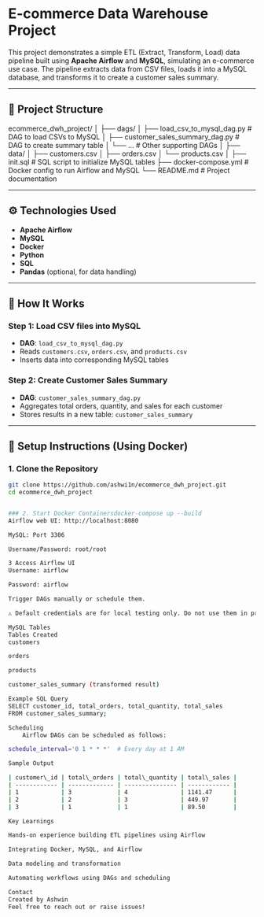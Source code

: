 # E-commerce Data Warehouse Project

This project demonstrates a simple ETL (Extract, Transform, Load) data pipeline built using **Apache Airflow** and **MySQL**, simulating an e-commerce use case. The pipeline extracts data from CSV files, loads it into a MySQL database, and transforms it to create a customer sales summary.

---

## 📁 Project Structure

ecommerce_dwh_project/
│
├── dags/
│ ├── load_csv_to_mysql_dag.py # DAG to load CSVs to MySQL
│ ├── customer_sales_summary_dag.py # DAG to create summary table
│ └── ... # Other supporting DAGs
│
├── data/
│ ├── customers.csv
│ ├── orders.csv
│ └── products.csv
│
├── init.sql # SQL script to initialize MySQL tables
├── docker-compose.yml # Docker config to run Airflow and MySQL
└── README.md # Project documentation


---

## ⚙️ Technologies Used

- **Apache Airflow**
- **MySQL**
- **Docker**
- **Python**
- **SQL**
- **Pandas** (optional, for data handling)

---

## 🚀 How It Works

### Step 1: Load CSV files into MySQL

- **DAG**: `load_csv_to_mysql_dag.py`
- Reads `customers.csv`, `orders.csv`, and `products.csv`
- Inserts data into corresponding MySQL tables

### Step 2: Create Customer Sales Summary

- **DAG**: `customer_sales_summary_dag.py`
- Aggregates total orders, quantity, and sales for each customer
- Stores results in a new table: `customer_sales_summary`

---

## 🐳 Setup Instructions (Using Docker)

### 1. Clone the Repository

```bash
git clone https://github.com/ashwi1n/ecommerce_dwh_project.git
cd ecommerce_dwh_project


### 2. Start Docker Containersdocker-compose up --build
Airflow web UI: http://localhost:8080

MySQL: Port 3306

Username/Password: root/root

3 Access Airflow UI
Username: airflow

Password: airflow

Trigger DAGs manually or schedule them.

⚠️ Default credentials are for local testing only. Do not use them in production.

MySQL Tables
Tables Created
customers

orders

products

customer_sales_summary (transformed result)

Example SQL Query
SELECT customer_id, total_orders, total_quantity, total_sales
FROM customer_sales_summary;

Scheduling
    Airflow DAGs can be scheduled as follows:

schedule_interval='0 1 * * *'  # Every day at 1 AM

Sample Output

| customer\_id | total\_orders | total\_quantity | total\_sales |
| ------------ | ------------- | --------------- | ------------ |
| 1            | 3             | 4               | 1141.47      |
| 2            | 2             | 3               | 449.97       |
| 3            | 1             | 1               | 89.50        |

Key Learnings

Hands-on experience building ETL pipelines using Airflow

Integrating Docker, MySQL, and Airflow

Data modeling and transformation

Automating workflows using DAGs and scheduling

Contact
Created by Ashwin
Feel free to reach out or raise issues!
